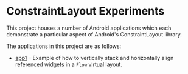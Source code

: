 # ConstraintLayout Experiments

This project houses a number of Android applications which each demonstrate a particular aspect of Android's ConstraintLayout library.

The applications in this project are as follows:

* [app1](app1) – Example of how to vertically stack and horizontally align referenced widgets in a `Flow` virtual layout. 
